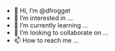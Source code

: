 - 👋 Hi, I’m @dfrogget
- 👀 I’m interested in ...
- 🌱 I’m currently learning ...
- 💞️ I’m looking to collaborate on ...
- 📫 How to reach me ...

<!---
dfrogget/dfrogget is a ✨ special ✨ repository because its `README.md` (this file) appears on your GitHub profile.
You can click the Preview link to take a look at your changes.
--->
